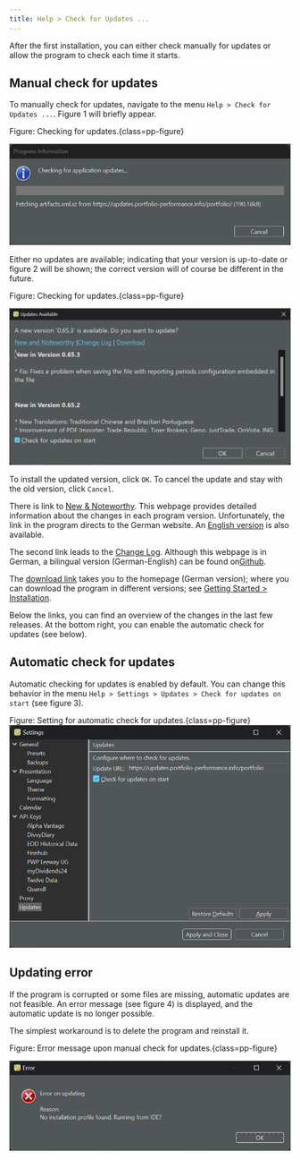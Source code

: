 ```yaml
---
title: Help > Check for Updates ...
---
```


After the first installation, you can either check manually for updates or allow the program    to check each time it starts.

## Manual check for updates

To manually check for updates, navigate to the menu `Help > Check for Updates ...`. Figure 1 will briefly appear.

Figure: Checking for updates.{class=pp-figure}

![](images/check-for-updates.png)

Either no updates are available; indicating that your version is up-to-date or figure 2 will be shown; the correct version will of course be different in the future.

Figure: Checking for updates.{class=pp-figure}

![](images/installation-update.png)

To install the updated version, click `OK`. To cancel the update and stay with the old version, click `Cancel`.

There is link to [New & Noteworthy](https://forum.portfolio-performance.info/t/neues-nennenswertes/23/148). This webpage provides detailed information about the changes in each program version. Unfortunately, the link in the program directs to the German website. An [English version](https://forum.portfolio-performance.info/t/new-noteworthy/17945/1) is also available.

The second link leads to the [Change Log](https://www.portfolio-performance.info/versions.html). Although this webpage is in German, a bilingual version (German-English) can be found on[Github](https://github.com/portfolio-performance/portfolio/releases).

The [download link](https://www.portfolio-performance.info/) takes you to the homepage (German version); where you can download the program in different versions; see [Getting Started > Installation](../../getting-started/installation.md).

Below the links, you can find an overview of the changes in the last few releases. At the bottom right, you can enable the automatic check for updates (see below).

## Automatic check for updates

Automatic checking for updates is enabled by default. You can change this behavior in the menu `Help > Settings > Updates > Check for updates on start` (see figure 3).

Figure: Setting for automatic check for updates.{class=pp-figure}
![](images/automatic-check-for-update.png)


## Updating error

If the program is corrupted or some files are missing, automatic updates are not feasible. An error message (see figure 4) is displayed, and the automatic update is no longer possible.

The simplest workaround is to delete the program and reinstall it.

Figure: Error message upon manual check for updates.{class=pp-figure}

![](images/error-on-updating.png)